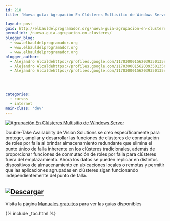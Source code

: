 ```yaml
---
id: 218
title: 'Nueva guía: Agrupación En Clústeres Multisitio de Windows Server (En Español)'

layout: post
guid: http://elbauldelprogramador.org/nueva-guia-agrupacion-en-clusteres-multisitio-de-windows-server-en-espanol/
permalink: /nueva-guia-agrupacion-en-clusteres/
blogger_blog:
  - www.elbauldelprogramador.org
  - www.elbauldelprogramador.org
  - www.elbauldelprogramador.org
blogger_author:
  - Alejandro Alcaldehttps://profiles.google.com/117030001562039350135noreply@blogger.com
  - Alejandro Alcaldehttps://profiles.google.com/117030001562039350135noreply@blogger.com
  - Alejandro Alcaldehttps://profiles.google.com/117030001562039350135noreply@blogger.com

  
  
  
categories:
  - cursos
  - internet
main-class: 'dev'
---
```

[![Agrupación En Clústeres Multisitio de Windows Server][1]][2]

Double-Take Availability de Vision Solutions se creó específicamente para proteger, ampliar y desarrollar las funciones de clústeres de conmutación de roles por falla al brindar almacenamiento redundante que elimina el punto único de falla inherente en los clústeres tradicionales, además de proporcionar funciones de conmutación de roles por falla para clústeres fuera del emplazamiento. Ahora los datos se pueden replicar en distintos dispositivos de almacenamiento en ubicaciones locales o remotas y permitir que las aplicaciones agrupadas en clústeres sigan funcionando independientemente del punto de falla.

  
<!--ad-->

## [![Descargar][3]][2]

Visita la página [Manuales gratuitos][4] para ver las guías disponibles



 [1]: http://img.tradepub.com/free/w_visi32/assets/img/w_visi32c.gif "Agrupación En Clústeres Multisitio de Windows Server"
 [2]: http://elbauldelprogramador.tradepub.com/c/pubRD.mpl?sr=oc&_t=oc:&pc=w_visi32/prgm.cgi
 [3]: http://lh5.googleusercontent.com/-3xNROQvUyLw/Tez0xVWLW1I/AAAAAAAAAkc/3Gx7eUaLwxU/s288/descargar.png
 [4]: http://bashyc.blogspot.com/p/guias-gratuitas.html

{% include _toc.html %}
